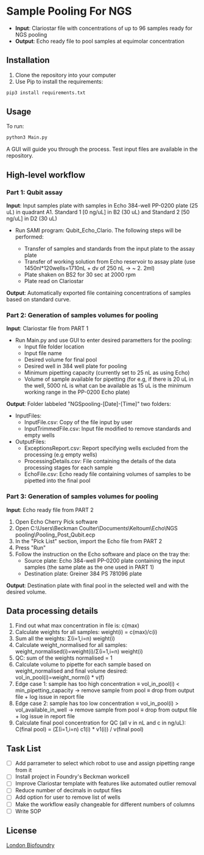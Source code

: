 # Sample Pooling For NGS

* **Input**: Clariostar file with concentrations of up to 96 samples ready for NGS pooling
* **Output**: Echo ready file to pool samples at equimolar concentration 

## Installation 

1. Clone the repository into your computer
2. Use Pip to install the requirements: 

```bash
pip3 install requirements.txt
```

## Usage

To run: 

```bash
python3 Main.py 
```

A GUI will guide you through the process. Test input files are available in the repository. 

## High-level workflow 

### Part 1: Qubit assay

**Input**: 
    Input samples plate with samples in Echo 384-well PP-0200 plate (25 uL) in quadrant A1. 
    Standard 1 [0 ng/uL] in B2 (30 uL) and Standard 2 [50 ng/uL] in D2 (30 uL)
    
* Run SAMI program: Qubit_Echo_Clario. The following steps will be performed: 

    * Transfer of samples and standards from the input plate to the assay plate 
    * Transfer of working solution from Echo reservoir to assay plate (use 1450nl*120wells=1710nL + dv of 250 nL -> ~ 2. 2ml)
    * Plate shaken on BS2 for 30 sec at 2000 rpm
    * Plate read on Clariostar
 
**Output**: 
    Automatically exported file containing concentrations of samples based on standard curve. 

### Part 2: Generation of samples volumes for pooling

**Input**: Clariostar file from PART 1

* Run Main.py and use GUI to enter desired parametters for the pooling:
    * Input file folder location
    * Input file name
    * Desired volume for final pool
    * Desired well in 384 well plate for pooling
    * Minimum pipetting capacity (currently set to 25 nL as using Echo)
    * Volume of sample available for pipetting  (for e.g, if there is 20 uL in the well, 5000 nL is what can be available as 15 uL is the minimum working range in the PP-0200 Echo plate)

**Output**: Folder labbeled "NGSpooling-[Date]-[Time]" two folders:

* InputFiles:
    * InputFile.csv: Copy of the file input by user
    * InputTrimmedFile.csv: Input file modified to remove standards and empty wells 
* OutputFiles:
    * ExceptionsReport.csv: Report specifying wells excluded from the processing (e.g empty wells)
    * ProcessingDetails.csv: File containing the details of the data processing stages for each sample
    * EchoFile.csv: Echo ready file containing volumes of samples to be pipetted into the final pool

### Part 3: Generation of samples volumes for pooling

**Input**: Echo ready file from PART 2

1. Open Echo Cherry Pick software
2. Open C:\Users\Beckman Coulter\Documents\Keltoum\Echo\NGS pooling\Pooling_Post_Qubit.ecp
3. In the "Pick List" section, import the Echo file from PART 2
4. Press "Run"
5. Follow the instruction on the Echo software and place on the tray the:
    * Source plate: Echo 384-well PP-0200 plate containing the input samples (the same plate as the one used in PART 1)
    * Destination plate: Greiner 384 PS 781096 plate

**Output**: Destination plate with final pool in the selected well and with the desired volume. 

## Data processing details

1. Find out what max concentration in file is: c(max)
2. Calculate weights for all samples: weight(i) = c(max)/c(i)
3. Sum all the weights: Σ(i=1,i=n) weight(i)
4. Calculate weight_normalised for all samples: weight_normalised(i)=weight(i)/Σ(i=1,i=n) weight(i)
5. QC: sum of the weights normalised = 1
6. Calculate volume to pipette for each sample based on weight_normalised and final volume desired: vol_in_pool(i)=weight_norm(i) * v(f)
7. Edge case 1: sample has too high concentration ≡ vol_in_pool(i) < min_pipetting_capacity → remove sample from pool ≡ drop from output file + log issue in report file
8. Edge case 2: sample has too low concentration ≡ vol_in_pool(i) > vol_available_in_well → remove sample from pool ≡ drop from output file + log issue in report file
9. Calculate final pool concentration for QC (all v in nL and c in ng/uL): C(final pool) = (Σ(i=1,i=n) c1(i) * v1(i)) / v(final pool)

## Task List

- [ ] Add parrameter to select which robot to use and assign pipetting range from it
- [ ] Install project in Foundry's Beckman workcell
- [ ] Improve Clariostar template with features like automated outlier removal
- [ ] Reduce number of decimals in output files 
- [ ] Add option for user to remove list of wells
- [ ] Make the workflow easily changeable for different numbers of columns
- [ ] Write SOP

## License

[London Biofoundry](https://www.londonbiofoundry.org/)














